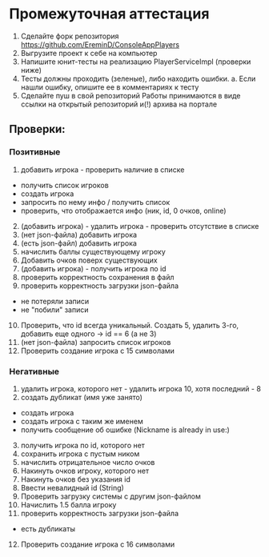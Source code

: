 # Промежуточная аттестация
1. Сделайте форк репозитория https://github.com/EreminD/ConsoleAppPlayers
2. Выгрузите проект к себе на компьютер
3. Напишите юнит-тесты на реализацию PlayerServiceImpl (проверки ниже)
4. Тесты должны проходить (зеленые), либо находить ошибки.
a. Если нашли ошибку, опишите ее в комментариях к тесту
5. Сделайте пуш в свой репозиторий
Работы принимаются в виде ссылки на открытый репозиторий и(!) архива на портале
## Проверки:
### Позитивные
1. добавить игрока - проверить наличие в списке
- получить список игроков
- создать игрока
- запросить по нему инфо / получить список
- проверить, что отображается инфо (ник, id, 0 очков,
online)
2. (добавить игрока) - удалить игрока - проверить отсутствие
в списке
3. (нет json-файла) добавить игрока
4. (есть json-файл) добавить игрока
5. начислить баллы существующему игроку
6. Добавить очков поверх существующих
7. (добавить игрока) - получить игрока по id
8. проверить корректность сохранения в файл
9. проверить корректность загрузки json-файла
- не потеряли записи
- не "побили" записи
10. Проверить, что id всегда уникальный. Создать 5, удалить
3-го, добавить еще одного -> id == 6 (а не 3)
11. (нет json-файла) запросить список игроков
12. Проверить создание игрока с 15 символами
### Негативные
1. удалить игрока, которого нет - удалить игрока 10, хотя
последний - 8
2. создать дубликат (имя уже занято)
- создать игрока
- создать игрока с таким же именем
- получить сообщение об ошибке (Nickname is already in
use:)
3. получить игрока по id, которого нет
4. сохранить игрока с пустым ником
5. начислить отрицательное число очков
6. Накинуть очков игроку, которого нет
7. Накинуть очков без указания id
8. Ввести невалидный id (String)
9. Проверить загрузку системы с другим json-файлом
10. Начислить 1.5 балла игроку
11. проверить корректность загрузки json-файла
- есть дубликаты
12. Проверить создание игрока с 16 символами
